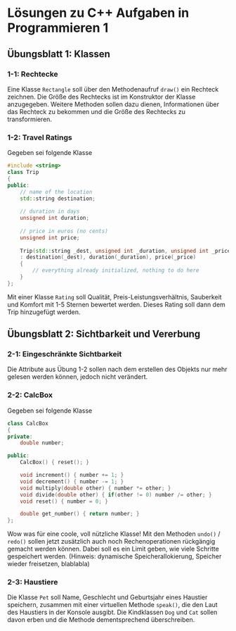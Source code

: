 # Lösungen zu C++ Aufgaben in Programmieren 1

## Übungsblatt 1: Klassen

### 1-1: Rechtecke

Eine Klasse `Rectangle` soll über den Methodenaufruf `draw()` ein Rechteck zeichnen. Die Größe des Rechtecks ist im Konstruktor der Klasse anzugegeben. Weitere Methoden sollen dazu dienen, Informationen über das Rechteck zu bekommen und die Größe des Rechtecks zu transformieren.

### 1-2: Travel Ratings

Gegeben sei folgende Klasse

```C++
#include <string>
class Trip
{
public:
    // name of the location
    std::string destination;
    
    // duration in days
    unsigned int duration;
    
    // price in euros (no cents)
    unsigned int price;
    
    Trip(std::string _dest, unsigned int _duration, unsigned int _price)
    : destination(_dest), duration(_duration), price(_price)
    {
        // everything already initialized, nothing to do here
    }
};
```

Mit einer Klasse `Rating` soll Qualität, Preis-Leistungsverhältnis, Sauberkeit und Komfort mit 1-5 Sternen bewertet werden. Dieses Rating soll dann dem Trip hinzugefügt werden.

## Übungsblatt 2: Sichtbarkeit und Vererbung

### 2-1: Eingeschränkte Sichtbarkeit

Die Attribute aus Übung 1-2 sollen nach dem erstellen des Objekts nur mehr gelesen werden können, jedoch nicht verändert.

### 2-2: CalcBox

Gegeben sei folgende Klasse

```C++
class CalcBox
{
private:
    double number;

public:
    CalcBox() { reset(); }

    void increment() { number += 1; }
    void decrement() { number -= 1; }
    void multiply(double other) { number *= other; }
    void divide(double other) { if(other != 0) number /= other; }
    void reset() { number = 0; }

    double get_number() { return number; }
};
```

Wow was für eine coole, voll nützliche Klasse! Mit den Methoden `undo()` / `redo()` sollen jetzt zusätzlich auch noch Rechenoperationen rückgängig gemacht werden können. Dabei soll es ein Limit geben, wie viele Schritte gespeichert werden. (Hinweis: dynamische Speicherallokierung, Speicher wieder freisetzen, blablabla)

### 2-3: Haustiere

Die Klasse `Pet` soll Name, Geschlecht und Geburtsjahr eines Haustier speichern, zusammen mit einer virtuellen Methode `speak()`, die den Laut des Haustiers in der Konsole ausgibt. Die Kindklassen `Dog` und `Cat` sollen davon erben und die Methode dementsprechend überschreiben.
